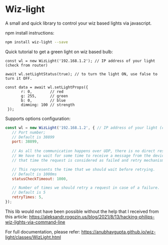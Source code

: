 # Wiz-light

A small and quick library to control your wiz based lights via javascript.


npm install instructions:
```sh
npm install wiz-light --save
```


Quick tutorial to get a green light on wiz based bulb:
```JS
const wl = new WizLight('192.168.1.2'); // IP address of your light (check from router)

await wl.setLightStatus(true); // to turn the light ON, use false to turn it OFF.

const data = await wl.setLightProps({
       r: 0,        // red
       g: 255,      // green
       b: 0,        // blue
       dimming: 100 // strength
 });
```
Supports options configuration:
```js
const wl = new WizLight('192.168.1.2', { // IP address of your light (check from router)
   // Port number; 
   // Default is 38899
   port: 38899,
   
   // As all the communication happens over UDP, there is no direct response to the request.
   // We have to wait for some time to receive a message from the device to know if the request was served or not, post 
   // that time the request is considered as failed and retry mechanism kicks in.

   // This represents the time that we should wait before retrying.
   // Default is 1000ms
   statusCheckTimeout: 1000,

   // Number of times we should retry a request in case of a failure.
   // Default is 5
   retryTimes: 5,
}); 
```

This lib would not have been possible without the help that I received from this article: https://aleksandr.rogozin.us/blog/2021/8/13/hacking-philips-wiz-lights-via-command-line


For full documentation, please refer: https://anubhavgupta.github.io/wiz-light/classes/WizLight.html